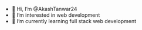 - 👋 Hi, I’m @AkashTanwar24
- 👀 I’m interested in web development
- 🌱 I’m currently learning full stack web development


<!---
AkashTanwar24/AkashTanwar24 is a ✨ special ✨ repository because its `README.md` (this file) appears on your GitHub profile.
You can click the Preview link to take a look at your changes.
--->
